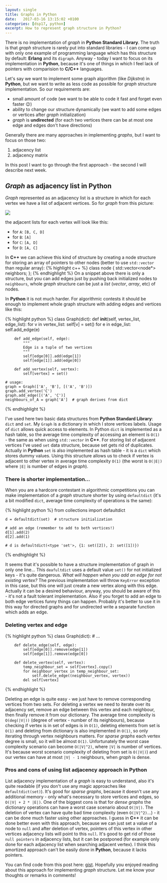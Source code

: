 ```yaml
---
layout: single
title: Graphs in Python
date:   2017-03-16 13:15:02 +0100
categories: [dsp17, python]
excerpt: How to represent graph structure in Python?
---
```


There is no implementation of *graph* in **Python Standard Library**. The truth is that *graph* structure is rarely put
into standard libraries - I can come up with only one example of programming language which has this structure by
default: **Erlang** and its `digraph`. Anyway - today I want to focus on its implementation in **Python**, because
it's one of things in which I feel lack of pointers with comparision to **C/C++** languages.

Let's say we want to implement some graph algorithm (like *Dijkstra*) in **Python**, but we want to write as less code
as possible for *graph* structure implementation. So our requirements are:

* small amount of code (we want to be able to code it fast and forget even faster :wink:)
* ability to change our structure dynamically (we want to add some edges or vertices after *graph* initialization)
* *graph* is **undirected** (for each two vertices there can be at most one edge and edges don't have directions)

Generally there are many approaches in implementing *graphs*, but I want to focus on those two:

1. adjacency list
2. adjacency matrix

In this post I want to go through the first approach - the second I will describe next week.

## *Graph* as adjacency list in **Python**

*Graph* represented as an adjacency list is a structure in which for each vertex we have a list of adjacent vertices.
So for *graph* from this picture:

<img src="{{site.url}}/assets/images/graph.png" style="display: block; margin-left: auto; margin-right: auto;"/>

the adjacent lists for each vertex will look like this:


* for `A`: `[B, C, D]`
* for `B`: `[A]`
* for `C`: `[A, D]`
* for `D`: `[A, C]`

In **C++** we can achieve this kind of structure by creating a node structure for storing an array of pointers
to other nodes (better to use `std::vector` than regular array):
{% highlight c++ %}
    class node {
        std::vector<node*> neighbors;
    };
{% endhighlight %}
On a snippet above there is only a structure, but you can add edges just by pushing back initialized nodes to
`neighbours`, whole *graph* structure can be just a *list* (*vector*, *array*, etc) of nodes.

In **Python** it is not much harder. For algorithmic contests it should be enough to implement whole graph structure
with adding edges and vertices like this:

{% highlight python %}
    class Graph(dict):
        def __init__(self, vertex_list, edge_list):
            for v in vertex_list:
                self[v] = set()
            for e in edge_list:
                self.add_edge(e)

        def add_edge(self, edge):
            """
            Edge is a tuple of two vertices
            """
            self[edge[0]].add(edge[1])
            self[edge[1]].add(edge[0])

        def add_vertex(self, vertex):
            self[vertex] = set()

    # usage:
    graph = Graph(['A', 'B'], [('A', 'B')])
    graph.add_vertex('C')
    graph.add_edge([('A', 'C')]
    neighbours_of_A = graph['A']  # graph derives from dict

{% endhighlight %}

I've used here two basic data structures from **Python Standard Library**: `dict` and `set`. My `Graph` is
a dictionary in which I store vertices labels. Usage of `dict` allows quick access to elements.
In Python `dict` is implemented as a hash table, so the average time complexity of accessing an element is `O(1)` -
the same as when using `std::vector` in **C++**.
For storing list of adjacent vertices I've used `set` data structure, because set gets rid of duplicates. Actually in
**Python** `set` is also implemented as hash table - it is a `dict` which stores dummy values. Using this structure
allows us to check if vertex is adjacent to other vertex in average time complexity `O(1)` (the worst is `O(|E|)`
where `|E|` is number of edges in *graph*).


### There is shorter implementation...

When you are a hardcore contestant in algorithmic competitions you can make implementation of a *graph* structure shorter
by using `defaultdict` (it's a bit modified `dict`, average time complexity of operations is the same):

{% highlight python %}
    from collections import defaultdict

    d = defaultdict(set)  # structure initialization

    # add an edge (remember to add to both vertices!)
    d[1].add(2)
    d[2].add(1)

    # d is defaultdict(<type 'set'>, {1: set([2]), 2: set([1])})
{% endhighlight %}

It seems that it's possible to have a structure implementation of graph in only one line...
This `deafultdict` uses a default value `set()` for not initialized keys - it's quite dangerous. *What will happen
when you add an edge for not existing vertex?* The previous implementation will throw `KeyError` exception in this case,
but this one will just create a new vertex along with this edge. Actually it can be a desired behaviour, anyway, you
should be aware of this - it's not a fault tolerant implementation.
Also if you forget to add an edge to both edge vertices funny things can happen.
Probably it's better to use it in this way for directed graphs and for undirected write a separate function which adds
an edge.

### Deleting vertex and edge

{% highlight python %}
    class Graph(dict):
        # ...

        def delete_edge(self, edge):
            self[edge[0]].remove(edge[1])
            self[edge[1]].remove(edge[0])

        def delete_vertex(self, vertex):
            temp_neighbour_set = self[vertex].copy()
            for neighbour_vertex in temp_neighbour_set:
                self.delete_edge((neighbour_vertex, vertex))
            del self[vertex]

{% endhighlight %}

Deleting an edge is quite easy - we just have to remove corresponding vertices from two sets. For deleting a vertex we
need to iterate over its adjacency set, remove an edge between this vertex and each neighbour, then finally remove it
from our dictionary. The average time complexity is `O(deg(|V|))` (degree of vertex - number of its neighbours),
because checking if vertex is in set  of edges is in `O(1)`, deleting elements from set is `O(1)` and deleting
from dictionary is also implemented  in `O(1)`, so only iterating through vertex neighbours matters. For
*sparse graphs* each vertex degree is small, so it will be almost `O(1)`.
Unfortunately the worst case complexity scenario can become `O(|V|^2)`, where `|V|` is number of vertices.
It's because worst scenario complexity of deleting from set is `O(|V|)`) and our vertex can have at most `|V| - 1`
neighbours, when *graph* is dense.

### Pros and cons of using list adjacency approach in **Python**

List adjacency implementation of a *graph* is easy to understand, also it's quite readable (if you don't use any magic
approaches like `defaultdict(set)`).
It's good for *sparse graphs*, because it doesn't use any additional memory - only what's necessary to store vertices
and edges, so `O(|V| + 2 * |E|)`.
One of the biggest cons is that for *dense graphs* the dictionary operations can have a worst case scenario
about `O(|V|)`. The deletion of vertex can have quite bad time complexity (even `O(|V|^2)`...) - it can be done much
faster using other approaches. I guess in **C++** it can be done better even with this approach, because we can just set
a value of a node to `null` and after deletion of vertex, pointers of this vertex in other vertices adjacency lists will
point to this `null`. It's good to get rid of those `null pointers` in adjacency lists, but it can be postponed (for example
only done for each adjacency list when searching adjacent vertex). I think this amortized approach can't be easily
done in **Python**, because it lacks pointers.

You can find code from this post here: [gist](https://gist.github.com/vevurka/539d82eb0ba60c16aa8aa65610c627df).
Hopefully you enjoyed reading about this approach for implementing *graph* structure. Let me know your thoughts or
remarks in comments!